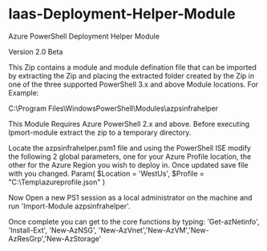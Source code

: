 # Iaas-Deployment-Helper-Module
Azure PowerShell Deployment Helper Module

Version 2.0 Beta

This Zip contains a module and module defination file that can be imported by extracting the Zip and placing the extracted folder created by the Zip in one of the three supported PowerShell 3.x and above Module locations.
For Example:

C:\Program Files\WindowsPowerShell\Modules\azpsinfrahelper

This Module Requires Azure PowerShell 2.x and above. 
Before executing Ipmort-module extract the zip to a temporary directory.

Locate the azpsinfrahelper.psm1 file and using the PowerShell ISE modify the following 2 global parameters, one for your Azure Profile location, the other for the Azure Region you wish to deploy in. Once updated save file with you changed.
Param(
$Location = 'WestUs',
$Profile = "C:\Temp\azureprofile.json"
	)

Now Open a new PS1 session as a local administrator on the machine and run 'Import-Module azpsinfrahelper'.

Once complete you can get to the core functions by typing:
'Get-azNetinfo', 'Install-Ext', 'New-AzNSG', 'New-AzVnet','New-AzVM','New-AzResGrp','New-AzStorage'